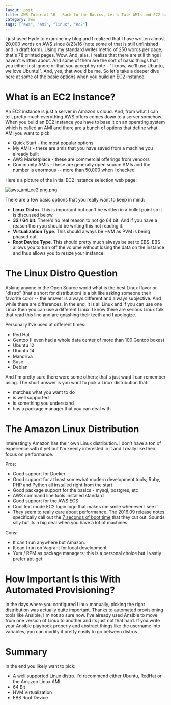```yaml
---
layout: post
title: AWS Tutorial 16 - Back to the Basics, Let's Talk AMIs and EC2 basics
category: aws
tags: ["aws", "ami", "linux", "ec2"]
---
```

I just used Hyde to examine my blog and I realized that I have written almost 20,000 words on AWS since 8/23/16 (note some of that is still unfinished and in draft form).  Using my standard writer metric of 250 words per page, that's 78 printed pages.  Wow.  And, alas, I realize that there are still things I haven't written about.  And some of them are the sort of basic things that you either just ignore or that you accept by rote - "I know, we'll use Ubuntu, we love Ubuntu!".  And, yes, that would be me.  So let's take a deeper dive here at some of the basic options when you build an EC2 instance.

# What is an EC2 Instance?

An EC2 instance is just a server in Amazon's cloud.  And, from what I can tell, pretty much everything AWS offers comes down to a server somehow.  When you build an EC2 instance you have to base it on an operating system which is called an AMI and there are a bunch of options that define what AMI you want to pick:

* Quick Start - the most popular options
* My AMIs - these are amis that you have saved from a machine you already built
* AWS Marketplace - these are commercial offerings from vendors 
* Community AMIs - these are generally open source AMIs and the number is enormous -- more than 50,000 when I checked

Here's a picture of the initial EC2 instance selection web page:

![aws_ami_ec2.png.png](/blog/assets/aws/aws_ami_ec2.png.png)

There are a few basic options that you really want to keep in mind:

* **Linux Distro**.  This is important but can't be written in a bullet point so it is discussed below.
* **32 / 64 bit**.  There's no real reason to not go 64 bit.  And if you have a reason then you should be writing this not reading it.
* **Virtualization Type**.  This should always be HVM as PVM is being phased out.
* **Root Device Type**.  This should pretty much always be set to EBS.  EBS allows you to turn off the volume without losing the data on the instance and thus allows you to resize your instance.

# The Linux Distro Question

Asking anyone in the Open Source world what is the best Linux flavor or "distro" (that's short for distribution) is a bit like asking someone their favorite color -- the answer is always different and always subjective.  And while there are differences, in the end, it is all Linux and if you can use one Linux then you can use a different Linux.  I know there are serious Linux folk that read this line and are gnashing their teeth and I apologize.

Personally I've used at different times:

* Red Hat
* Gentoo (I even had a whole data center of more than 100 Gentoo boxes)
* Ubuntu 12
* Ubuntu 14
* Mandriva
* Suse
* Debian

And I'm pretty sure there were some others; that's just want I can remember using.  The short answer is you want to pick a Linux distribution that:

* matches what you want to do
* is well supported
* is something you understand 
* has a package manager that you can deal with 

# The Amazon Linux Distribution

Interestingly Amazon has their own Linux distribution.  I don't have a ton of experience with it yet but I'm keenly interested in it and I really like their focus on performance.

Pros:

* Good support for Docker
* Good support for at least somewhat modern development tools; Ruby, PHP and Python all installed right from the start
* Good package support for the basics - mysql, postgres, etc
* AWS command line tools installed standard
* Good support for the AWS ECS 
* Cool text mode EC2 login logo that makes me smile whenever I see it
* They seem to really care about performance.  The 2016.09 release notes specifically call out the [7 seconds of boot time](https://aws.amazon.com/amazon-linux-ami/2016.09-release-notes/) that they cut out.  Sounds silly but its a big deal when you have a lot of machines.
  
Cons:

* It can't run anywhere but Amazon.
* It can't run on Vagrant for local development
* Yum / RPM as package managers; this is a personal choice but I vastly prefer apt-get

# How Important Is this With Automated Provisioning?

In the days where you configured Linux manually, picking the right distribution was actually quite important.  Thanks to automated provisioning tools like Ansible, I'm not so sure now.  I've already used Ansible to move from one version of Linux to another and its just not that hard.  If you write your Ansible playbook properly and abstract things like the username into variables, you can modify it pretty easily to go between distros.

# Summary

In the end you likely want to pick:

* A well supported Linux distro.  I'd recommend either Ubuntu, RedHat or the Amazon Linux AMI
* 64 Bit 
* HVM Virtualization
* EBS Root Device


